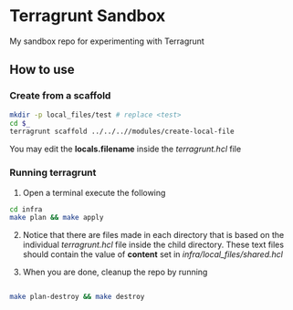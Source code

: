 # Terragrunt Sandbox
My sandbox repo for experimenting with Terragrunt


## How to use

### Create from a scaffold
```bash
mkdir -p local_files/test # replace <test>
cd $_
terragrunt scaffold ../../..//modules/create-local-file
```

You may edit the __locals.filename__ inside the *terragrunt.hcl* file

### Running terragrunt
1. Open a terminal execute the following

```bash
cd infra
make plan && make apply
```

2. Notice that there are files made in each directory that is based on the individual _terragrunt.hcl_ file inside the child directory.
These text files should contain the value of __content__ set in _infra/local_files/shared.hcl_


3. When you are done, cleanup the repo by running
```bash

make plan-destroy && make destroy
```
